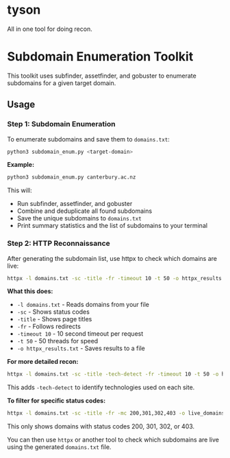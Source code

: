 # tyson
All in one tool for doing recon.

# Subdomain Enumeration Toolkit

This toolkit uses subfinder, assetfinder, and gobuster to enumerate subdomains for a given target domain.

## Usage

### Step 1: Subdomain Enumeration

To enumerate subdomains and save them to `domains.txt`:

```bash
python3 subdomain_enum.py <target-domain>
```

**Example:**

```bash
python3 subdomain_enum.py canterbury.ac.nz
```

This will:
- Run subfinder, assetfinder, and gobuster
- Combine and deduplicate all found subdomains
- Save the unique subdomains to `domains.txt`
- Print summary statistics and the list of subdomains to your terminal

### Step 2: HTTP Reconnaissance

After generating the subdomain list, use httpx to check which domains are live:

```bash
httpx -l domains.txt -sc -title -fr -timeout 10 -t 50 -o httpx_results.txt
```

**What this does:**
- `-l domains.txt` - Reads domains from your file
- `-sc` - Shows status codes
- `-title` - Shows page titles
- `-fr` - Follows redirects
- `-timeout 10` - 10 second timeout per request
- `-t 50` - 50 threads for speed
- `-o httpx_results.txt` - Saves results to a file

**For more detailed recon:**
```bash
httpx -l domains.txt -sc -title -tech-detect -fr -timeout 10 -t 50 -o httpx_detailed.txt
```

This adds `-tech-detect` to identify technologies used on each site.

**To filter for specific status codes:**
```bash
httpx -l domains.txt -sc -title -fr -mc 200,301,302,403 -o live_domains.txt
```

This only shows domains with status codes 200, 301, 302, or 403.

You can then use `httpx` or another tool to check which subdomains are live using the generated `domains.txt` file.

